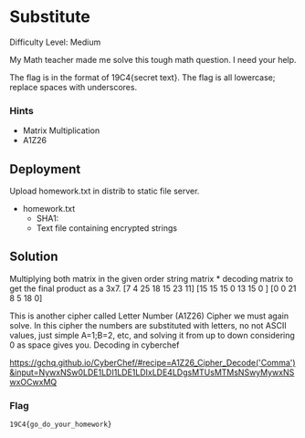 
# Substitute

Difficulty Level: Medium

My Math teacher made me solve this tough math question. I need your help. 

The flag is in the format of 19C4{secret text}. The flag is all lowercase; replace spaces with underscores.


### Hints

- Matrix Multiplication
- A1Z26


## Deployment

Upload homework.txt in distrib to static file server.

- homework.txt
    - SHA1: 
    - Text file containing encrypted strings



## Solution

Multiplying both matrix in the given order string matrix * decoding matrix to get the final product as a 3x7.
[7  4  25 18 15 23 11]
[15 15 15 0  13 15 0 ]
[0  0  21 8  5  18 0]


This is another cipher called Letter Number (A1Z26) Cipher we must again solve.
In this cipher the numbers are substituted with letters, no not ASCII values, just simple A=1;B=2, etc, and solving it from up to down considering 0 as space gives you. Decoding in cyberchef 

https://gchq.github.io/CyberChef/#recipe=A1Z26_Cipher_Decode('Comma')&input=NywxNSw0LDE1LDI1LDE1LDIxLDE4LDgsMTUsMTMsNSwyMywxNSwxOCwxMQ



### Flag
`19C4{go_do_your_homework}`

